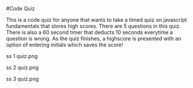 #Code Quiz

This is a code quiz for anyone that wants to take a timed quiz on javascript fundamentals that stores high scores. There are 5 questions in this quiz. There is also a 60 second timer that deducts 10 seconds everytime a question is wrong. As the quiz finishes, a highscore is presented with an option of entering initials which saves the score!

ss 1 quiz.png

ss 2 quiz.png

ss 3 quiz.png